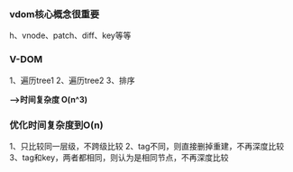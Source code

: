 ### vdom核心概念很重要
h、vnode、patch、diff、key等等


### V-DOM
1、遍历tree1
2、遍历tree2
3、排序

**-->时间复杂度 O(n^3)**

### 优化时间复杂度到O(n)
1、只比较同一层级，不跨级比较
2、tag不同，则直接删掉重建，不再深度比较
3、tag和key，两者都相同，则认为是相同节点，不再深度比较
